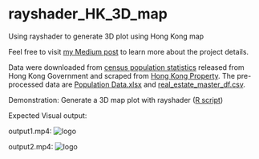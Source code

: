 # rayshader_HK_3D_map
Using rayshader to generate 3D plot using Hong Kong map

Feel free to visit [my Medium post](https://towardsdatascience.com/using-folium-to-generate-choropleth-map-with-customised-tooltips-12e4cec42af2?source=friends_link&sk=fb4a6c344fc5b4df6625bc1ec9626fdf) to learn more about the project details.

Data were downloaded from [census population statistics](https://www.censtatd.gov.hk/hkstat/sub/sp150.jsp?productCode=B1130301) released from Hong Kong Government and scraped from [Hong Kong Property](https://app2.hkp.com.hk/tx/default.jsp?lang=zh%27). The pre-processed data are [Population Data.xlsx](https://github.com/cydalytics/rayshader_HK_3D_map/blob/master/Population%20Data.xlsx) and [real_estate_master_df.csv](https://github.com/cydalytics/rayshader_HK_3D_map/blob/master/real_estate_master_df.csv).

Demonstration:
Generate a 3D map plot with rayshader ([R script](https://github.com/cydalytics/rayshader_HK_3D_map/blob/master/Demo%20-%20Generate%20a%203D%20map%20plot%20with%20rayshader.R))

Expected Visual output: 

output1.mp4: 
![logo](https://github.com/cydalytics/rayshader_HK_3D_map/blob/master/output1.gif)

output2.mp4: 
![logo](https://github.com/cydalytics/rayshader_HK_3D_map/blob/master/output2.gif)
